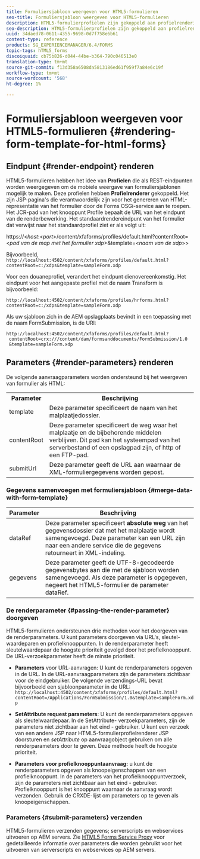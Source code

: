 ```yaml
---
title: Formuliersjabloon weergeven voor HTML5-formulieren
seo-title: Formuliersjabloon weergeven voor HTML5-formulieren
description: HTML5-formulierprofielen zijn gekoppeld aan profielrenderingen. Profielrendering zijn JSP-pagina's die verantwoordelijk zijn voor het genereren van HTML-representatie van het formulier door het aanroepen van de Forms OSGi-service.
seo-description: HTML5-formulierprofielen zijn gekoppeld aan profielrenderingen. Profielrendering zijn JSP-pagina's die verantwoordelijk zijn voor het genereren van HTML-representatie van het formulier door het aanroepen van de Forms OSGi-service.
uuid: 34daed78-0611-4355-9698-0d7f758e6b61
content-type: reference
products: SG_EXPERIENCEMANAGER/6.4/FORMS
topic-tags: hTML5_forms
discoiquuid: cb75b826-d044-44be-b364-790c046513e0
translation-type: tm+mt
source-git-commit: f13d358a6508da5813186ed61f959f7a84e6c19f
workflow-type: tm+mt
source-wordcount: '568'
ht-degree: 1%

---
```



# Formuliersjabloon weergeven voor HTML5-formulieren {#rendering-form-template-for-html-forms}

## Eindpunt {#render-endpoint} renderen

HTML5-formulieren hebben het idee van **Profielen** die als REST-eindpunten worden weergegeven om de mobiele weergave van formuliersjablonen mogelijk te maken. Deze profielen hebben **Profielrenderer** gekoppeld. Het zijn JSP-pagina&#39;s die verantwoordelijk zijn voor het genereren van HTML-representatie van het formulier door de Forms OSGi-service aan te roepen. Het JCR-pad van het knooppunt Profile bepaalt de URL van het eindpunt van de renderbewerking. Het standaardrendereindpunt van het formulier dat verwijst naar het standaardprofiel ziet er als volgt uit:

https://&lt;*host*:&lt;*port*>/content/xfaforms/profiles/default.html?contentRoot=&lt;*pad van de map met het formulier xdp*>&amp;template=&lt;*naam van de xdp*>>

Bijvoorbeeld, `http://localhost:4502/content/xfaforms/profiles/default.html?contentRoot=c:/xdps&template=sampleForm.xdp`

Voor een douaneprofiel, verandert het eindpunt dienovereenkomstig. Het eindpunt voor het aangepaste profiel met de naam Transform is bijvoorbeeld:

`http://localhost:4502/content/xfaforms/profiles/hrforms.html?contentRoot=c:/xdps&template=sampleForm.xdp`

Als uw sjabloon zich in de AEM opslagplaats bevindt in een toepassing met de naam FormSubmission, is de URI:

```
http://localhost:4502/content/xfaforms/profiles/default.html?
 contentRoot=crx:///content/dam/formsanddocuments/FormSubmission/1.0
 &template=sampleForm.xdp
```

## Parameters {#render-parameters} renderen

De volgende aanvraagparameters worden ondersteund bij het weergeven van formulier als HTML:

<table> 
 <tbody> 
  <tr> 
   <th><strong>Parameter </strong></th> 
   <th><strong>Beschrijving</strong></th> 
  </tr> 
  <tr> 
   <td>template<br /> </td> 
   <td>Deze parameter specificeert de naam van het malplaatjedossier.<br /> </td> 
  </tr> 
  <tr> 
   <td>contentRoot<br /> </td> 
   <td>Deze parameter specificeert de weg waar het malplaatje en de bijbehorende middelen verblijven. Dit pad kan het systeempad van het serverbestand of een opslagpad zijn, of http of een FTP-pad.<br /> </td> 
  </tr> 
  <tr> 
   <td>submitUrl<br /> </td> 
   <td>Deze parameter geeft de URL aan waarnaar de XML-formuliergegevens worden gepost.<br /> </td> 
  </tr> 
 </tbody> 
</table>

### Gegevens samenvoegen met formuliersjabloon {#merge-data-with-form-template}

| Parameter | Beschrijving |
|---|---|
| dataRef | Deze parameter specificeert **absolute weg** van het gegevensdossier dat met het malplaatje wordt samengevoegd. Deze parameter kan een URL zijn naar een andere service die de gegevens retourneert in XML-indeling. |
| gegevens | Deze parameter geeft de UTF-8-gecodeerde gegevensbytes aan die met de sjabloon worden samengevoegd. Als deze parameter is opgegeven, negeert het HTML5-formulier de parameter dataRef. |

### De renderparameter {#passing-the-render-parameter} doorgeven

HTML5-formulieren ondersteunen drie methoden voor het doorgeven van de renderparameters. U kunt parameters doorgeven via URL&#39;s, sleutel-waardeparen en profielknooppunten. In de renderparameter heeft sleutelwaardepaar de hoogste prioriteit gevolgd door het profielknooppunt. De URL-verzoekparameter heeft de minste prioriteit.

* **Parameters** voor URL-aanvragen: U kunt de renderparameters opgeven in de URL. In de URL-aanvraagparameters zijn de parameters zichtbaar voor de eindgebruiker. De volgende verzendings-URL bevat bijvoorbeeld een sjabloonparameter in de URL: `http://localhost:4502/content/xfaforms/profiles/default.html?contentRoot=/Applications/FormSubmission/1.0&template=sampleForm.xdp`

* **SetAttribute request parameters**: U kunt de renderparameters opgeven als sleutelwaardepaar. In de SetAttribute- verzoekparameters, zijn de parameters niet zichtbaar aan het eind - gebruiker. U kunt een verzoek van een andere JSP naar HTML5-formulierprofielrenderer JSP doorsturen en *setAttribute* op aanvraagobject gebruiken om alle renderparameters door te geven. Deze methode heeft de hoogste prioriteit.

* **Parameters voor profielknooppuntaanvraag:** u kunt de renderparameters opgeven als knoopeigenschappen van een profielknooppunt. In de parameters van het profielknooppuntverzoek, zijn de parameters niet zichtbaar aan het eind - gebruiker. Profielknooppunt is het knooppunt waarnaar de aanvraag wordt verzonden. Gebruik de CRXDE-lijst om parameters op te geven als knoopeigenschappen.

### Parameters {#submit-parameters} verzenden

HTML5-formulieren verzenden gegevens; serverscripts en webservices uitvoeren op AEM servers. Zie [HTML5 Forms Service Proxy](/help/forms/using/service-proxy.md) voor gedetailleerde informatie over parameters die worden gebruikt voor het uitvoeren van serverscripts en webservices op AEM servers.
